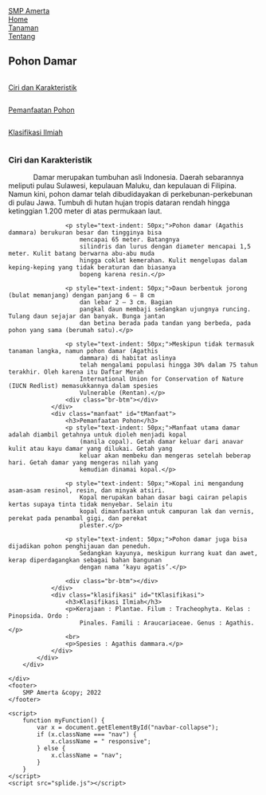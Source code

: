 <!DOCTYPE html>
<html lang="en">

<head>
    <meta charset="UTF-8">
    <meta http-equiv="X-UA-Compatible" content="IE=edge">
    <meta name="viewport" content="width=device-width, initial-scale=1.0">
    <link rel="stylesheet" href="../styles.css">
    <link href="https://fonts.googleapis.com/css2?family=Quicksand:wght@300;500;700&display=swap" rel="stylesheet">
    <link rel="stylesheet" href="splide.min.css">
    <title>Document</title>
</head>

<body>
    <div class="navbar">
        <div class="topnav">
            <div class="nav-toggle">
                <a href="javascript:void(0);" class="icon" onclick="myFunction()">
                    <img src="../icon/menu.svg" alt=""></a>
            </div>
            <div class="nav-brand">
                <a href="#">SMP Amerta</a>
            </div>
        </div>
        <div class="nav" id="navbar-collapse">
            <div class="nav-item">
                <a href="#">Home</a>
            </div>
            <div class="nav-item">
                <a href="#">Tanaman</a>
            </div>
            <div class="nav-item">
                <a href="#">Tentang</a>
            </div>
        </div>
    </div>
    <div class="content-page">
        <div class="page-tanaman">
            <div class="tanaman-title">
                <h2>Pohon Damar</h2>
            </div>
            <div class="tanaman-nav">
                <a href="#" class="item-nav">
                    <img src="../icon/tree.png" alt="">
                    <p>Ciri dan Karakteristik</p>
                </a>
                <a href="#" class="item-nav">
                    <img src="../icon/logs.png" alt="">
                    <p>Pemanfaatan Pohon</p>
                </a>
                <a href="#" class="item-nav">
                    <img src="../icon/leaves.png" alt="">
                    <p>Klasifikasi Ilmiah</p>
                </a>
            </div>
            <div class="tanaman-img">
                <img src="../img/damar.jpg" alt="">
            </div>
            <div class="tanaman-klasifikasi">
                <div class="ciri" id="tCiri">
                    <h3>Ciri dan Karakteristik </h3>
                    <p style="text-indent: 50px;">Damar merupakan tumbuhan asli Indonesia. Daerah sebarannya meliputi
                        pulau Sulawesi, kepulauan
                        Maluku, dan kepulauan di Filipina. Namun kini, pohon damar telah dibudidayakan di
                        perkebunan-perkebunan di pulau Jawa. Tumbuh di hutan hujan tropis dataran rendah hingga
                        ketinggian 1.200 meter di atas permukaan laut.</p>

                    <p style="text-indent: 50px;">Pohon damar (Agathis dammara) berukuran besar dan tingginya bisa
                        mencapai 65 meter. Batangnya
                        silindris dan lurus dengan diameter mencapai 1,5 meter. Kulit batang berwarna abu-abu muda
                        hingga coklat kemerahan. Kulit mengelupas dalam keping-keping yang tidak beraturan dan biasanya
                        bopeng karena resin.</p>

                    <p style="text-indent: 50px;">Daun berbentuk jorong (bulat memanjang) dengan panjang 6 – 8 cm
                        dan lebar 2 – 3 cm. Bagian
                        pangkal daun membaji sedangkan ujungnya runcing. Tulang daun sejajar dan banyak. Bunga jantan
                        dan betina berada pada tandan yang berbeda, pada pohon yang sama (berumah satu).</p>

                    <p style="text-indent: 50px;">Meskipun tidak termasuk tanaman langka, namun pohon damar (Agathis
                        dammara) di habitat aslinya
                        telah mengalami populasi hingga 30% dalam 75 tahun terakhir. Oleh karena itu Daftar Merah
                        International Union for Conservation of Nature (IUCN Redlist) memasukkannya dalam spesies
                        Vulnerable (Rentan).</p>
                    <div class="br-btm"></div>
                </div>
                <div class="manfaat" id="tManfaat">
                    <h3>Pemanfaatan Pohon</h3>
                    <p style="text-indent: 50px;">Manfaat utama damar adalah diambil getahnya untuk dioleh menjadi kopal
                        (manila copal). Getah damar keluar dari anavar kulit atau kayu damar yang dilukai. Getah yang
                        keluar akan membeku dan mengeras setelah beberap hari. Getah damar yang mengeras nilah yang
                        kemudian dinamai kopal.</p>

                    <p style="text-indent: 50px;">Kopal ini mengandung asam-asam resinol, resin, dan minyak atsiri.
                        Kopal merupakan bahan dasar bagi cairan pelapis kertas supaya tinta tidak menyebar. Selain itu
                        kopal dimanfaatkan untuk campuran lak dan vernis, perekat pada penambal gigi, dan perekat
                        plester.</p>

                    <p style="text-indent: 50px;">Pohon damar juga bisa dijadikan pohon penghijauan dan peneduh.
                        Sedangkan kayunya, meskipun kurrang kuat dan awet, kerap diperdagangkan sebagai bahan bangunan
                        dengan nama ‘kayu agatis’.</p>

                    <div class="br-btm"></div>
                </div>
                <div class="klasifikasi" id="tKlasifikasi">
                    <h3>Klasifikasi Ilmiah</h3>
                    <p>Kerajaan : Plantae. Filum : Tracheophyta. Kelas : Pinopsida. Ordo :
                        Pinales. Famili : Araucariaceae. Genus : Agathis.</p>
                    <br>
                    <p>Spesies : Agathis dammara.</p>
                </div>
            </div>
        </div>

    </div>
    <footer>
        SMP Amerta &copy; 2022
    </footer>

    <script>
        function myFunction() {
            var x = document.getElementById("navbar-collapse");
            if (x.className === "nav") {
                x.className = " responsive";
            } else {
                x.className = "nav";
            }
        }
    </script>
    <script src="splide.js"></script>

</body>

</html>